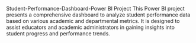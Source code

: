 Student-Performance-Dashboard-Power BI Project
This Power BI project presents a comprehensive dashboard to analyze student performance data based on various academic and departmental metrics. It is designed to assist educators and academic administrators in gaining insights into student progress and performance trends.
